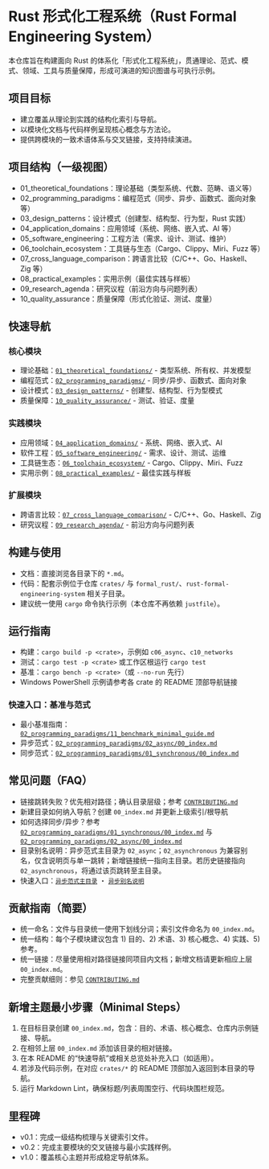 # Rust 形式化工程系统（Rust Formal Engineering System）

本仓库旨在构建面向 Rust 的体系化「形式化工程系统」，贯通理论、范式、模式、领域、工具与质量保障，形成可演进的知识图谱与可执行示例。

## 项目目标

- 建立覆盖从理论到实践的结构化索引与导航。
- 以模块化文档与代码样例呈现核心概念与方法论。
- 提供跨模块的一致术语体系与交叉链接，支持持续演进。

## 项目结构（一级视图）

- 01_theoretical_foundations：理论基础（类型系统、代数、范畴、语义等）
- 02_programming_paradigms：编程范式（同步、异步、函数式、面向对象等）
- 03_design_patterns：设计模式（创建型、结构型、行为型，Rust 实践）
- 04_application_domains：应用领域（系统、网络、嵌入式、AI 等）
- 05_software_engineering：工程方法（需求、设计、测试、维护）
- 06_toolchain_ecosystem：工具链与生态（Cargo、Clippy、Miri、Fuzz 等）
- 07_cross_language_comparison：跨语言比较（C/C++、Go、Haskell、Zig 等）
- 08_practical_examples：实用示例（最佳实践与样板）
- 09_research_agenda：研究议程（前沿方向与问题列表）
- 10_quality_assurance：质量保障（形式化验证、测试、度量）

## 快速导航

### 核心模块

- 理论基础：[`01_theoretical_foundations/`](./01_theoretical_foundations/) - 类型系统、所有权、并发模型
- 编程范式：[`02_programming_paradigms/`](./02_programming_paradigms/) - 同步/异步、函数式、面向对象
- 设计模式：[`03_design_patterns/`](./03_design_patterns/) - 创建型、结构型、行为型模式
- 质量保障：[`10_quality_assurance/`](./10_quality_assurance/) - 测试、验证、度量

### 实践模块

- 应用领域：[`04_application_domains/`](./04_application_domains/) - 系统、网络、嵌入式、AI
- 软件工程：[`05_software_engineering/`](./05_software_engineering/) - 需求、设计、测试、运维
- 工具链生态：[`06_toolchain_ecosystem/`](./06_toolchain_ecosystem/) - Cargo、Clippy、Miri、Fuzz
- 实用示例：[`08_practical_examples/`](./08_practical_examples/) - 最佳实践与样板

### 扩展模块

- 跨语言比较：[`07_cross_language_comparison/`](./07_cross_language_comparison/) - C/C++、Go、Haskell、Zig
- 研究议程：[`09_research_agenda/`](./09_research_agenda/) - 前沿方向与问题列表

## 构建与使用

- 文档：直接浏览各目录下的 `*.md`。
- 代码：配套示例位于仓库 `crates/` 与 `formal_rust/`、`rust-formal-engineering-system` 相关子目录。
- 建议统一使用 `cargo` 命令执行示例（本仓库不再依赖 `justfile`）。

## 运行指南

- 构建：`cargo build -p <crate>`，示例如 `c06_async`、`c10_networks`
- 测试：`cargo test -p <crate>` 或工作区根运行 `cargo test`
- 基准：`cargo bench -p <crate>`（或 `--no-run` 先行）
- Windows PowerShell 示例请参考各 crate 的 README 顶部导航链接

### 快速入口：基准与范式

- 最小基准指南：[`02_programming_paradigms/11_benchmark_minimal_guide.md`](./02_programming_paradigms/11_benchmark_minimal_guide.md)
- 异步范式：[`02_programming_paradigms/02_async/00_index.md`](./02_programming_paradigms/02_async/00_index.md)
- 同步范式：[`02_programming_paradigms/01_synchronous/00_index.md`](./02_programming_paradigms/01_synchronous/00_index.md)

## 常见问题（FAQ）

- 链接跳转失败？优先相对路径；确认目录层级；参考 [`CONTRIBUTING.md`](./CONTRIBUTING.md)
- 新建目录如何纳入导航？创建 `00_index.md` 并更新上级索引/根导航
- 如何选择同步/异步？参考 [`02_programming_paradigms/01_synchronous/00_index.md`](./02_programming_paradigms/01_synchronous/00_index.md) 与 [`02_programming_paradigms/02_async/00_index.md`](./02_programming_paradigms/02_async/00_index.md)
- 目录别名说明：异步范式主目录为 `02_async`；`02_asynchronous` 为兼容别名，仅含说明页与单一跳转；新增链接统一指向主目录。若历史链接指向 `02_asynchronous`，将通过该页跳转至主目录。
- 快速入口：[`异步范式主目录`](./02_programming_paradigms/02_async/00_index.md) ・ [`异步别名说明`](./02_programming_paradigms/02_asynchronous/00_index.md)

## 贡献指南（简要）

- 统一命名：文件与目录统一使用下划线分词；索引文件命名为 `00_index.md`。
- 统一结构：每个子模块建议包含 1) 目的、2) 术语、3) 核心概念、4) 实践、5) 参考。
- 统一链接：尽量使用相对路径链接同项目内文档；新增文档请更新相应上层 `00_index.md`。
- 完整贡献细则：参见 [`CONTRIBUTING.md`](./CONTRIBUTING.md)

## 新增主题最小步骤（Minimal Steps）

1) 在目标目录创建 `00_index.md`，包含：目的、术语、核心概念、仓库内示例链接、导航。
2) 在相邻上层 `00_index.md` 添加该目录的相对链接。
3) 在本 README 的“快速导航”或相关总览处补充入口（如适用）。
4) 若涉及代码示例，在对应 `crates/*` 的 README 顶部加入返回到本目录的导航。
5) 运行 Markdown Lint，确保标题/列表周围空行、代码块围栏规范。

## 里程碑

- v0.1：完成一级结构梳理与关键索引文件。
- v0.2：完成主要模块的交叉链接与最小实践样例。
- v1.0：覆盖核心主题并形成稳定导航体系。
